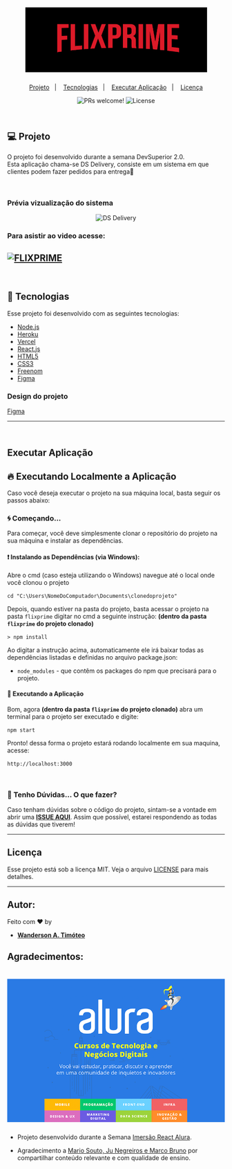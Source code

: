 <h1 align="center">
    <img alt="FlixPrime" title="FlixPrime" src=".github/logo.PNG" />
</h1>

<p align="center">
  <a href="#-projeto">Projeto</a>&nbsp;&nbsp;&nbsp;|&nbsp;&nbsp;&nbsp;
  <a href="#-tecnologias">Tecnologias</a>&nbsp;&nbsp;&nbsp;|&nbsp;&nbsp;&nbsp;
  <a href="#-executar aplicação">Executar Aplicação</a>&nbsp;&nbsp;&nbsp;|&nbsp;&nbsp;&nbsp;
  <a href="#-licença">Licença</a>
</p>

<p align="center">
 <img src="https://img.shields.io/static/v1?label=PRs&message=welcome&color=15C3D6&labelColor=000000" alt="PRs welcome!" />

  <img alt="License" src="https://img.shields.io/static/v1?label=license&message=MIT&color=15C3D6&labelColor=000000">
</p>
<br>

## 💻 Projeto

O projeto foi desenvolvido durante a semana DevSuperior 2.0. <br>
Esta aplicação chama-se DS Delivery, consiste em um sistema em que clientes podem fazer pedidos para entrega💜

<br>

### Prévia vizualização do sistema

<p align="center">
    <img alt="DS Delivery" title="DS Delivery" src=".github/flixprime.gif" />
</p>

### Para asistir ao video acesse:

[![FLIXPRIME](http://img.youtube.com/vi/EjWxV1RdEcY/0.jpg)](http://www.youtube.com/watch?v=EjWxV1RdEcY "FLIXPRIME")
---
<BR>

## 🚀 Tecnologias

Esse projeto foi desenvolvido com as seguintes tecnologias:

- [Node.js](https://nodejs.org/en/)
- [Heroku](https://www.heroku.com/)
- [Vercel](https://vercel.com/)
- [React.js](https://reactjs.org/)
- [HTML5](https://developer.mozilla.org/pt-BR/docs/Web/HTML/HTML5)
- [CSS3](https://www.tutorialspoint.com/css/css3_tutorial.htm)
- [Freenom](http://www.freenom.com/pt/index.html)
- [Figma](https://www.figma.com/)

### Design do projeto

[Figma](https://www.figma.com/file/BwvjqgBQuOM2FL0L5jGIaB/AluraFlix?node-id=181%3A10)


---

<br>

## Executar Aplicação

## 🔥 Executando Localmente a Aplicação

Caso você deseja executar o projeto na sua máquina local, basta seguir os passos abaixo:

### 🌀 Começando...

Para começar, você deve simplesmente clonar o repositório do projeto na sua máquina e instalar as dependências.

#### ❗️ Instalando as Dependências (via Windows):

Abre o cmd (caso esteja utilizando o Windows) navegue até o local onde você clonou o projeto

```
cd "C:\Users\NomeDoComputador\Documents\clonedoprojeto"
```

Depois, quando estiver na pasta do projeto, basta acessar o projeto na pasta `flixprime` digitar no cmd a seguinte instrução: **(dentro da pasta `flixprime` do projeto clonado)**

```
> npm install
```

Ao digitar a instrução acima, automaticamente ele irá baixar todas as dependências listadas e definidas no arquivo package.json:

- `node_modules` - que contêm os packages do npm que precisará para o projeto.

#### 💨 Executando a Aplicação

Bom, agora **(dentro da pasta `flixprime` do projeto clonado)** abra um terminal para o projeto ser executado e digite:

```
npm start
```

Pronto! dessa forma o projeto estará rodando localmente em sua maquina, acesse:
```
http://localhost:3000
```
<br>

### 🚩 Tenho Dúvidas... O que fazer?

Caso tenham dúvidas sobre o código do projeto, sintam-se a vontade em abrir uma **[ISSUE AQUI](https://github.com/Wanderson-A-Timoteo/dsdeliver-sds2/issues)**. Assim que possível, estarei respondendo as todas as dúvidas que tiverem!

---

## Licença

Esse projeto está sob a licença MIT. Veja o arquivo [LICENSE](LICENSE.md) para mais detalhes.

---

## Autor:

Feito com ♥ by

-  [**Wanderson A. Timóteo**](https://wanderson.ga)

## Agradecimentos:

<h1 align="center">
    <img alt="Alura Cursos" title="Alura Cursos" src=".github/alura.png" />
</h1>

- Projeto desenvolvido durante a Semana [Imersão React Alura](https://www.alura.com.br/).

- Agradecimento a [Mario Souto, Ju Negreiros e Marco Bruno](https://github.com/alura-cursos) por compartilhar conteúdo relevante e com qualidade de ensino.
